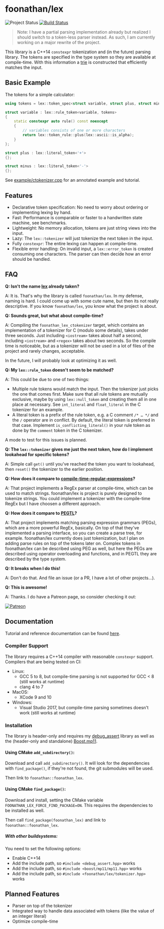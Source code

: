 # foonathan/lex

![Project Status](https://img.shields.io/endpoint?url=https%3A%2F%2Fwww.jonathanmueller.dev%2Fproject%2Flex%2Findex.json)
[![Build Status](https://dev.azure.com/foonathan/lex/_apis/build/status/foonathan.lex)](https://dev.azure.com/foonathan/lex/_build/latest?definitionId=2)

> Note: I have a partial parsing implementation already but realized I should switch to a token-less parser instead.
> As such, I am currently working on a major rewrite of the project.

This library is a C++14 `constexpr` tokenization and (in the future) parsing library.
The tokens are specified in the type system so they are available at compile-time.
With this information a [trie](https://en.wikipedia.org/wiki/Trie) is constructed that efficiently matches the input.

## Basic Example

The tokens for a simple calculator:

```cpp
using tokens = lex::token_spec<struct variable, struct plus, struct minus, …>;

struct variable : lex::rule_token<variable, tokens>
{
    static constexpr auto rule() const noexcept
    {
        // variables consists of one or more characters
        return lex::token_rule::plus(lex::ascii::is_alpha);
    }
};

struct plus : lex::literal_token<'+'>
{};

struct minus : lex::literal_token<'-'>
{};
```

See [example/ctokenizer.cpp](example/ctokenizer.cpp) for an annotated example and tutorial.

## Features

* Declarative token specification: No need to worry about ordering or implementing lexing by hand.
* Fast: Performance is comparable or faster to a handwritten state machine, see benchmarks.
* Lightweight: No memory allocation, tokens are just string views into the input.
* Lazy: The `lex::tokenizer` will just tokenize the next token in the input.
* Fully `constexpr`: The entire lexing can happen at compile-time.
* Flexible error handling: On invalid input, a `lex::error_token` is created consuming one characters.
The parser can then decide how an error should be handled.

## FAQ

**Q: Isn't the name [lex](https://en.wikipedia.org/wiki/Lex_(software)) already taken?**

A: It is. That's why the library is called `foonathan/lex`.
In my defense, naming is hard.
I could come up with some cute name, but then its not really descriptive.
If you know `foonathan/lex`, you know what the project is about.

**Q: Sounds great, but what about compile-time?**

A: Compiling the `foonathan_lex_ctokenizer` target, which contains an implementation of a tokenizer for C (modulo some details),
takes under three seconds.
Just including `<iostream>` takes about half a second, including `<iostream>` and `<regex>` takes about two seconds.
So the compile time is noticeable, but as a tokenizer will not be used in a lot of files of the project and rarely changes, acceptable.

In the future, I will probably look at optimizing it as well.

**Q: My `lex::rule_token` doesn't seem to be matched?**

A: This could be due to one of two things:

* Multiple rule tokens would match the input. Then the tokenizer just picks the one that comes first.
  Make sure that all rule tokens are mutually exclusive, maybe by using `lex::null_token` and creating them all in one place at necessary.
  See `int_literal` and `float_literal` in the C tokenizer for an example.
* A literal token is a prefix of the rule token, e.g. a C comment `/* … */` and the `/` operator are in conflict.
  By default, the literal token is preferred in that case.
  Implement `is_conflicting_literal()` in your rule token as done by the `comment` token in the C tokenizer.

A mode to test for this issues is planned.

**Q: The `lex::tokenizer` gives me just the next token, how do I implement lookahead for specific tokens?**

A: Simple call `get()` until you've reached the token you want to lookahead, then `reset()` the tokenizer to the earlier position.

**Q: How does it compare to [compile-time-regular-expressions](https://github.com/hanickadot/compile-time-regular-expressions)?**

A: That project implements a RegEx parser at compile-time, which can be used to match strings.
foonathan/lex is project is purely designed to tokenize strings.
You could implement a tokenizer with the compile-time RegEx but I have choosen a different approach.

**Q: How does it compare to [PEGTL](https://github.com/taocpp/PEGTL)?**

A: That project implements matching parsing expression grammars (PEGs), which are a more powerful RegEx, basically.
On top of that they've implemented a parsing interface, so you can create a parse tree, for example.
foonathan/lex currently does just tokenization, but I plan on adding parse rules on top of the tokens later on.
Complex tokens in foonathan/lex can be described using PEG as well, but here the PEGs are described using operator overloading and functions,
and in PEGTL they are described by the type system.

**Q: It breaks when I do this!**

A: Don't do that. And file an issue (or a PR, I have a lot of other projects...).

**Q: This is awesome!**

A: Thanks. I do have a Patreon page, so consider checking it out:

[![Patreon](https://c5.patreon.com/external/logo/become_a_patron_button.png)](https://patreon.com/foonathan)

## Documentation

Tutorial and reference documentation can be found [here](doc/doc.md).

### Compiler Support

The library requires a C++14 compiler with reasonable `constexpr` support.
Compilers that are being tested on CI:

* Linux:
    * GCC 5 to 8, but compile-time parsing is not supported for GCC < 8 (still works at runtime)
    * clang 4 to 7
* MacOS:
    * XCode 9 and 10
* Windows:
    * Visual Studio 2017, but compile-time parsing sometimes doesn't work (still works at runtime)

### Installation

The library is header-only and requires my [debug_assert](https://github.com/foonathan/debug_assert) library as well as the (header-only and standalone) [Boost.mp11](https://github.com/boostorg/mp11).

#### Using CMake `add_subdirectory()`:

Download and call `add_subdirectory()`.
It will look for the dependencies with `find_package()`, if they're not found, the git submodules will be used.

Then link to `foonathan::foonathan_lex`.

#### Using CMake `find_package()`:

Download and install, setting the CMake variable `FOONATHAN_LEX_FORCE_FIND_PACKAGE=ON`.
This requires the dependencies to be installed as well.

Then call `find_package(foonathan_lex)` and link to `foonathan::foonathan_lex`.

##### With other buildsystems:

You need to set the following options:

* Enable C++14
* Add the include path, so `#include <debug_assert.hpp>` works
* Add the include path, so `#include <boost/mp11/mp11.hpp>` works
* Add the include path, so `#include <foonathan/lex/tokenizer.hpp>` works

## Planned Features

* Parser on top of the tokenizer
* Integrated way to handle data associated with tokens (like the value of an integer literal)
* Optimize compile-time

